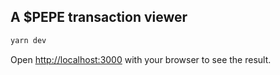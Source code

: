 ## A $PEPE transaction viewer

```bash
yarn dev
```

Open [http://localhost:3000](http://localhost:3000) with your browser to see the result.
